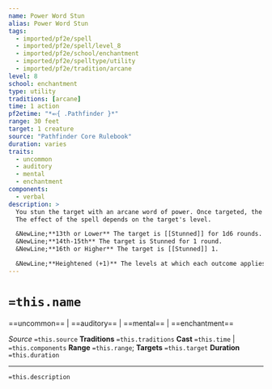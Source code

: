 ```yaml
---
name: Power Word Stun
alias: Power Word Stun
tags:
  - imported/pf2e/spell
  - imported/pf2e/spell/level_8
  - imported/pf2e/school/enchantment
  - imported/pf2e/spelltype/utility
  - imported/pf2e/tradition/arcane
level: 8
school: enchantment
type: utility
traditions: [arcane]
time: 1 action
pf2etime: "*⬻{ .Pathfinder }*"
range: 30 feet
target: 1 creature
source: "Pathfinder Core Rulebook"
duration: varies
traits:
  - uncommon
  - auditory
  - mental
  - enchantment
components:
  - verbal
description: >
  You stun the target with an arcane word of power. Once targeted, the target is then temporarily immune for 10 minutes.
  The effect of the spell depends on the target's level.

  &NewLine;**13th or Lower** The target is [[Stunned]] for 1d6 rounds.
  &NewLine;**14th-15th** The target is Stunned for 1 round.
  &NewLine;**16th or Higher** The target is [[Stunned]] 1.

  &NewLine;**Heightened (+1)** The levels at which each outcome applies increase by 2.
---
```

# `=this.name`
==uncommon== | ==auditory== | ==mental== | ==enchantment==

*Source* `=this.source`
**Traditions** `=this.traditions`
**Cast** `=this.time` | `=this.components`
**Range** `=this.range`; **Targets** `=this.target`
**Duration** `=this.duration`

***
`=this.description`